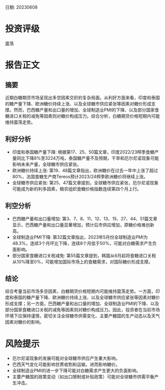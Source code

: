 
日期: 20230608

# 投资评级

震荡

# 报告正文

## 摘要

近期白糖期货市场呈现出多空因素交织的复杂局面。从利好方面来看，印度和泰国的糖产量下降、欧洲糖价持续上涨、以及全球糖市供应紧张等因素对糖价形成支撑。然而，巴西糖产量和出口量的增加、全球制造业PMI的下降、以及部分国家食糖进口关税的减免等因素则对糖价构成压力。综合分析，白糖期货价格短期内可能维持震荡走势。

## 利好分析

* 印度和泰国糖产量下降: 根据第17、25、50篇文章，印度2022/23榨季食糖产量同比下降8%至3224万吨，泰国糖产量不及预期，干旱和厄尔尼诺现象可能影响未来产量，全球糖市供应紧张。
* 欧洲糖价持续上涨: 第19、48篇文章指出，欧洲糖价在过去一年中上涨了超过80%，法国食糖生产商Tereos预计2023/24榨季欧洲糖价将继续上涨。
* 全球糖市供应紧张: 第25、47篇文章提到，全球糖市供应紧张，厄尔尼诺现象可能成为新的利多因素，粮农组织食糖价格指数连续第四个月上行。

## 利空分析

* 巴西糖产量和出口量增加: 第3、7、8、11、12、13、15、27、44、51篇文章显示，巴西糖产量和出口量显著增加，预计后市供应增加，原糖价格难创新高。
* 全球制造业PMI下降: 第32篇文章指出，2023年5月份全球制造业PMI为48.3%，连续3个月环比下降，连续8个月低于50%，可能对白糖需求产生负面影响。
* 部分国家食糖进口关税减免: 第55篇文章提到，韩国从6月起将食糖进口关税从10%降至0%，可能增加国际市场上的食糖需求，对国际糖价形成支撑。

## 结论

综合考量当前市场多空因素，白糖期货价格短期内可能维持震荡走势。一方面，印度和泰国的糖产量下降、欧洲糖价持续上涨、以及全球糖市供应紧张等因素对糖价形成支撑；另一方面，巴西糖产量和出口量的增加、全球制造业PMI的下降、以及部分国家食糖进口关税的减免等因素则对糖价构成压力。因此，投资者在当前市场环境下应保持谨慎，密切关注全球糖市供需变化、主要产糖国的生产动态以及天气因素对糖价的影响。

# 风险提示

* 厄尔尼诺现象的发展可能对全球糖市供应产生重大影响。
* 巴西天气变化可能影响甘蔗收割和运输，进而影响糖价。
* 全球制造业PMI的进一步下降可能对白糖需求产生更大的负面影响。
* 主要产糖国的政策变动（如出口限制或补贴政策）可能对全球糖市供需平衡产生冲击。
